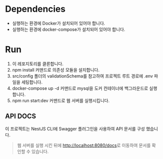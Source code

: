 # Dependencies

- 실행하는 환경에 Docker가 설치되어 있어야 합니다.
- 실행하는 환경에 docker-compose가 설치되어 있어야 합니다.

# Run

1. 이 레포지토리를 클론합니다.
2. npm install 커맨드로 의존성 모듈을 설치합니다.
3. src/config 폴더의 validationSchema를 참고하여 프로젝트 루트 경로에 .env 파일을 세팅합니다.
4. docker-compose up -d 커맨드로 mysql을 도커 컨테이너에 백그라운드로 실행합니다.
5. npm run start:dev 커맨드로 웹 서버를 실행시킵니다.

## API DOCS

이 프로젝트는 NestJS CLI에 Swagger 플러그인을 사용하여 API 문서를 구성 했습니다.

> 웹 서버를 실행 시킨 뒤에 [http://localhost:8080/docs](http://localhost:8080/docs)로 이동하여 문서를 확인할 수 있습니다.
